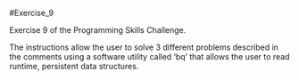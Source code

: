 #Exercise_9

Exercise 9 of the Programming Skills Challenge. 

The instructions allow the user to solve 3 different problems described in the comments using a software utility called ‘bq’ that allows the user to read runtime, persistent data structures.
